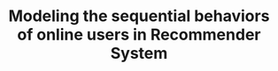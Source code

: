 ---
title: "Modeling the sequential behaviors of online users in Recommender System"
collection: publications
permalink: /publications/recommendation_system
venue: " Artificial Intelligence and Machine Learning for Multi-Domain Operations Applications, 2019"
award: ""
authors: '<b>Tuc Nguyen</b>, Linh Ngo, Khoat Than'
paper: ""
code: ""
blog: ""
slide: ""
talk: ""
---